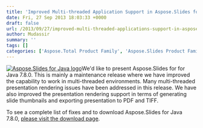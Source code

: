 ```yaml
---
title: 'Improved Multi-threaded Application Support in Aspose.Slides for Java 7.8.0'
date: Fri, 27 Sep 2013 18:03:33 +0000
draft: false
url: /2013/09/27/improved-multi-threaded-applications-support-in-aspose.slides-for-java-7.8.0/
author: Mudassir
summary: ''
tags: []
categories: ['Aspose.Total Product Family', 'Aspose.Slides Product Family']
---
```


[![][1]](https://blog.aspose.com/wp-content/uploads/sites/2/2013/08/aspose-Slides-for-Java_100.png)We'd like to present Aspose.Slides for for Java 7.8.0. This is mainly a maintenance release where we have improved the capability to work in multi-threaded environments. Many multi-threaded presentation rendering issues have been addressed in this release. We have also improved the presentation rendering support in terms of generating slide thumbnails and exporting presentation to PDF and TIFF.

To see a complete list of fixes and to download Aspose.Slides for Java 7.8.0, [please visit the download page][2].




[1]: https://blog.aspose.com/wp-content/uploads/sites/2/2013/08/aspose-Slides-for-Java_100.png "Aspose.Slides for Java logo"
[2]: https://blog.aspose.com/




